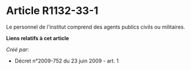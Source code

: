 # Article R1132-33-1

Le personnel de l'institut comprend des agents publics civils ou militaires.

**Liens relatifs à cet article**

_Créé par_:

  - Décret n°2009-752 du 23 juin 2009 - art. 1
